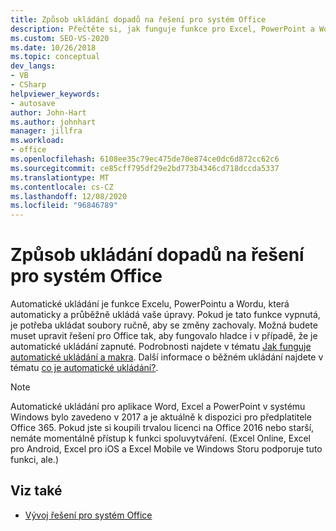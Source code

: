 ```yaml
---
title: Způsob ukládání dopadů na řešení pro systém Office
description: Přečtěte si, jak funguje funkce pro Excel, PowerPoint a Word, které automaticky a průběžně ukládají vaše úpravy.
ms.custom: SEO-VS-2020
ms.date: 10/26/2018
ms.topic: conceptual
dev_langs:
- VB
- CSharp
helpviewer_keywords:
- autosave
author: John-Hart
ms.author: johnhart
manager: jillfra
ms.workload:
- office
ms.openlocfilehash: 6108ee35c79ec475de70e874ce0dc6d872cc62c6
ms.sourcegitcommit: ce85cff795df29e2bd773b4346cd718dccda5337
ms.translationtype: MT
ms.contentlocale: cs-CZ
ms.lasthandoff: 12/08/2020
ms.locfileid: "96846789"
---
```

# <a name="how-autosave-impacts-office-solutions"></a>Způsob ukládání dopadů na řešení pro systém Office

Automatické ukládání je funkce Excelu, PowerPointu a Wordu, která automaticky a průběžně ukládá vaše úpravy. Pokud je tato funkce vypnutá, je potřeba ukládat soubory ručně, aby se změny zachovaly. Možná budete muset upravit řešení pro Office tak, aby fungovalo hladce i v případě, že je automatické ukládání zapnuté. Podrobnosti najdete v tématu [Jak funguje automatické ukládání a makra](/office/vba/library-reference/concepts/how-autosave-impacts-addins-and-macros). Další informace o běžném ukládání najdete v tématu [co je automatické ukládání?](https://support.office.com/en-US/article/What-is-AutoSave-6d6bd723-ebfd-4e40-b5f6-ae6e8088f7a5).

> [!NOTE]
> Automatické ukládání pro aplikace Word, Excel a PowerPoint v systému Windows bylo zavedeno v 2017 a je aktuálně k dispozici pro předplatitele Office 365. Pokud jste si koupili trvalou licenci na Office 2016 nebo starší, nemáte momentálně přístup k funkci spoluvytváření. (Excel Online, Excel pro Android, Excel pro iOS a Excel Mobile ve Windows Storu podporuje tuto funkci, ale.)

## <a name="see-also"></a>Viz také
- [Vývoj řešení pro systém Office](./developing-office-solutions.md)
